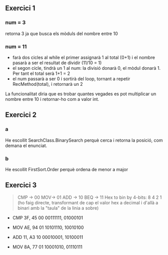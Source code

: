 ## Exercici 1

### num = 3
retorna 3 ja que busca els mòduls del nombre entre 10

### num = 11
- farà dos cicles al while el primer assignarà 1 al total (0+1) i el nombre pasarà a ser el resultat de dividir (11/10 = 1)
- el segon cicle, tindrà un 1 al num: la divisió donarà 0, el mòdul donarà 1. Per tant el total serà 1+1 = 2
- el num passarà a ser 0 i sortirà del loop, tornant a repetir RecMethod(total), i retornarà un 2


La funcionalitat diria que es trobar quantes vegades es pot multiplicar un nombre entre 10 i retornar-ho com a valor int.

## Exercici 2

### a
He escollit SearchClass.BinarySearch perquè cerca i retorna la posició, com demana el enunciat.

### b
He escollit FirstSort.Order perquè ordena de menor a major

## Exercici 3
> CMP -> 00 MOV-> 01 ADD -> 10  BEQ -> 11
> Hex to bin by 4-bits: 
> 8 4 2 1
> (ho faig directe, transformant de cap el valor hex a decimal i d'allà a binari amb la "taula" de la linia a sobre)


- CMP 3F, 45
00 00111111, 01000101

- MOV AE, 94
01 10101110, 10010100


- ADD 11, A3
10 00010001, 10100011

- MOV 8A, 77
01 10001010, 01110111